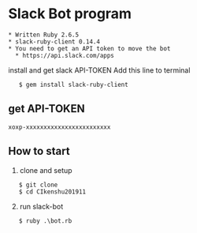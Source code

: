 # Slack Bot program

```
* Written Ruby 2.6.5
* slack-ruby-client 0.14.4
* You need to get an API token to move the bot
  * https://api.slack.com/apps
```

install and get slack API-TOKEN
  Add this line to terminal

```
   $ gem install slack-ruby-client
```

## get API-TOKEN
```
xoxp-xxxxxxxxxxxxxxxxxxxxxxxx
```
## How to start

1. clone and setup

```
   $ git clone 
   $ cd CIkenshu201911
```

2. run slack-bot

```
   $ ruby .\bot.rb
```
